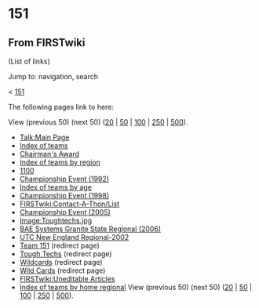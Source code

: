 # 151

## From FIRSTwiki

(List of links)

Jump to: navigation, search

< [151](/index.php?title=151&redirect=no "151")

The following pages link to here:

View (previous 50) (next 50) ([20](/index.php?title=Special:Whatlinkshere/151&limit=20&from=0 "Special:Whatlinkshere/151") | [50](/index.php?title=Special:Whatlinkshere/151&limit=50&from=0 "Special:Whatlinkshere/151") | [100](/index.php?title=Special:Whatlinkshere/151&limit=100&from=0 "Special:Whatlinkshere/151") | [250](/index.php?title=Special:Whatlinkshere/151&limit=250&from=0 "Special:Whatlinkshere/151") | [500](/index.php?title=Special:Whatlinkshere/151&limit=500&from=0 "Special:Whatlinkshere/151")).

- [Talk:Main Page](Talk:Main_Page "Talk:Main Page")
- [Index of teams](Index_of_teams "Index of teams")
- [Chairman's Award](Chairman%27s_Award "Chairman's Award")
- [Index of teams by region](Index_of_teams_by_region "Index of teams by region")
- [1100](1100 "1100")
- [Championship Event (1992)](Championship_Event_%281992%29 "Championship Event \(1992\)")
- [Index of teams by age](Index_of_teams_by_age "Index of teams by age")
- [Championship Event (1998)](Championship_Event_%281998%29 "Championship Event \(1998\)")
- [FIRSTwiki:Contact-A-Thon/List](FIRSTwiki:Contact-A-Thon/List "FIRSTwiki:Contact-A-Thon/List")
- [Championship Event (2005)](Championship_Event_%282005%29 "Championship Event \(2005\)")
- [Image:Toughtechs.jpg](Image:Toughtechs.jpg "Image:Toughtechs.jpg")
- [BAE Systems Granite State Regional (2006)](BAE_Systems_Granite_State_Regional_%282006%29 "BAE Systems Granite State Regional \(2006\)")
- [UTC New England Regional-2002](UTC_New_England_Regional-2002 "UTC New England Regional-2002")
- [Team 151](/index.php?title=Team_151&redirect=no "Team 151") (redirect page)
- [Tough Techs](/index.php?title=Tough_Techs&redirect=no "Tough Techs") (redirect page)
- [Wildcards](/index.php?title=Wildcards&redirect=no "Wildcards") (redirect page)
- [Wild Cards](/index.php?title=Wild_Cards&redirect=no "Wild Cards") (redirect page)
- [FIRSTwiki:Uneditable Articles](FIRSTwiki:Uneditable_Articles "FIRSTwiki:Uneditable Articles")
- [Index of teams by home regional](Index_of_teams_by_home_regional "Index of teams by home regional") View (previous 50) (next 50) ([20](/index.php?title=Special:Whatlinkshere/151&limit=20&from=0 "Special:Whatlinkshere/151") | [50](/index.php?title=Special:Whatlinkshere/151&limit=50&from=0 "Special:Whatlinkshere/151") | [100](/index.php?title=Special:Whatlinkshere/151&limit=100&from=0 "Special:Whatlinkshere/151") | [250](/index.php?title=Special:Whatlinkshere/151&limit=250&from=0 "Special:Whatlinkshere/151") | [500](/index.php?title=Special:Whatlinkshere/151&limit=500&from=0 "Special:Whatlinkshere/151")).
